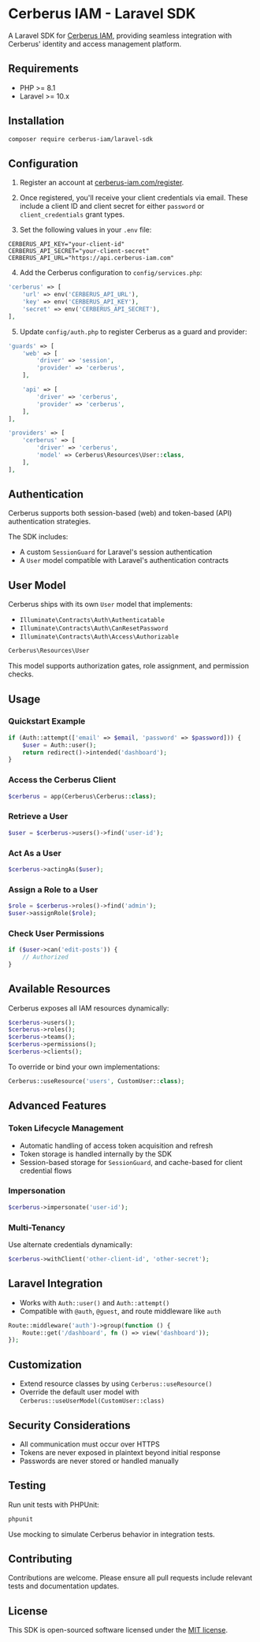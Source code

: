 # Cerberus IAM - Laravel SDK

A Laravel SDK for [Cerberus IAM](https://cerberus-iam.com), providing seamless integration with Cerberus' identity and access management platform.

## Requirements

- PHP >= 8.1
- Laravel >= 10.x

## Installation

```bash
composer require cerberus-iam/laravel-sdk
```

## Configuration

1. Register an account at [cerberus-iam.com/register](https://cerberus-iam.com/register).

2. Once registered, you'll receive your client credentials via email. These include a client ID and client secret for either `password` or `client_credentials` grant types.

3. Set the following values in your `.env` file:

```env
CERBERUS_API_KEY="your-client-id"
CERBERUS_API_SECRET="your-client-secret"
CERBERUS_API_URL="https://api.cerberus-iam.com"
```

4. Add the Cerberus configuration to `config/services.php`:

```php
'cerberus' => [
    'url' => env('CERBERUS_API_URL'),
    'key' => env('CERBERUS_API_KEY'),
    'secret' => env('CERBERUS_API_SECRET'),
],
```

5. Update `config/auth.php` to register Cerberus as a guard and provider:

```php
'guards' => [
    'web' => [
        'driver' => 'session',
        'provider' => 'cerberus',
    ],

    'api' => [
        'driver' => 'cerberus',
        'provider' => 'cerberus',
    ],
],

'providers' => [
    'cerberus' => [
        'driver' => 'cerberus',
        'model' => Cerberus\Resources\User::class,
    ],
],
```

## Authentication

Cerberus supports both session-based (web) and token-based (API) authentication strategies.

The SDK includes:

- A custom `SessionGuard` for Laravel's session authentication
- A `User` model compatible with Laravel's authentication contracts

## User Model

Cerberus ships with its own `User` model that implements:

- `Illuminate\Contracts\Auth\Authenticatable`
- `Illuminate\Contracts\Auth\CanResetPassword`
- `Illuminate\Contracts\Auth\Access\Authorizable`

```php
Cerberus\Resources\User
```

This model supports authorization gates, role assignment, and permission checks.

## Usage

### Quickstart Example

```php
if (Auth::attempt(['email' => $email, 'password' => $password])) {
    $user = Auth::user();
    return redirect()->intended('dashboard');
}
```

### Access the Cerberus Client

```php
$cerberus = app(Cerberus\Cerberus::class);
```

### Retrieve a User

```php
$user = $cerberus->users()->find('user-id');
```

### Act As a User

```php
$cerberus->actingAs($user);
```

### Assign a Role to a User

```php
$role = $cerberus->roles()->find('admin');
$user->assignRole($role);
```

### Check User Permissions

```php
if ($user->can('edit-posts')) {
    // Authorized
}
```

## Available Resources

Cerberus exposes all IAM resources dynamically:

```php
$cerberus->users();
$cerberus->roles();
$cerberus->teams();
$cerberus->permissions();
$cerberus->clients();
```

To override or bind your own implementations:

```php
Cerberus::useResource('users', CustomUser::class);
```

## Advanced Features

### Token Lifecycle Management

- Automatic handling of access token acquisition and refresh
- Token storage is handled internally by the SDK
- Session-based storage for `SessionGuard`, and cache-based for client credential flows

### Impersonation

```php
$cerberus->impersonate('user-id');
```

### Multi-Tenancy

Use alternate credentials dynamically:

```php
$cerberus->withClient('other-client-id', 'other-secret');
```

## Laravel Integration

- Works with `Auth::user()` and `Auth::attempt()`
- Compatible with `@auth`, `@guest`, and route middleware like `auth`

```php
Route::middleware('auth')->group(function () {
    Route::get('/dashboard', fn () => view('dashboard'));
});
```

## Customization

- Extend resource classes by using `Cerberus::useResource()`
- Override the default user model with `Cerberus::useUserModel(CustomUser::class)`

## Security Considerations

- All communication must occur over HTTPS
- Tokens are never exposed in plaintext beyond initial response
- Passwords are never stored or handled manually

## Testing

Run unit tests with PHPUnit:

```bash
phpunit
```

Use mocking to simulate Cerberus behavior in integration tests.

## Contributing

Contributions are welcome. Please ensure all pull requests include relevant tests and documentation updates.

## License

This SDK is open-sourced software licensed under the [MIT license](LICENSE).

